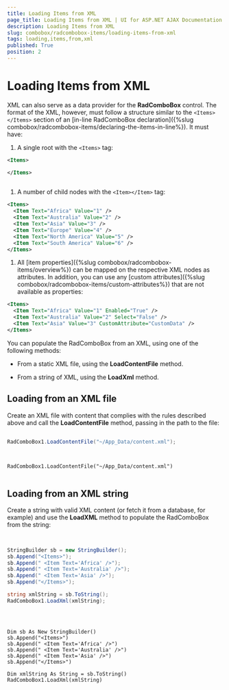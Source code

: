 ```yaml
---
title: Loading Items from XML
page_title: Loading Items from XML | UI for ASP.NET AJAX Documentation
description: Loading Items from XML
slug: combobox/radcombobox-items/loading-items-from-xml
tags: loading,items,from,xml
published: True
position: 2
---
```


# Loading Items from XML



XML can also serve as a data provider for the **RadComboBox** control. The format of the XML, however, must follow a structure similar to the `<Items></Items>` section of an [in-line RadComboBox declaration]({%slug combobox/radcombobox-items/declaring-the-items-in-line%}). It must have:

1. A single root with the `<Items>` tag:

````XML
<Items>

</Items>
	
````



1. A number of child nodes with the `<Item></Item>` tag:

````XML
<Items>
  <Item Text="Africa" Value="1" />
  <Item Text="Australia" Value="2" />
  <Item Text="Asia" Value="3" />
  <Item Text="Europe" Value="4" />
  <Item Text="North America" Value="5" />
  <Item Text="South America" Value="6" />
</Items>
````



1. All [item properties]({%slug combobox/radcombobox-items/overview%}) can be mapped on the respective XML nodes as attributes. In addition, you can use any [custom attributes]({%slug combobox/radcombobox-items/custom-attributes%}) that are not available as properties:

````XML
<Items>
  <Item Text="Africa" Value="1" Enabled="True" />
  <Item Text="Australia" Value="2" Select="False" />
  <Item Text="Asia" Value="3" CustomAttribute="CustomData" />
</Items>
````



You can populate the RadComboBox from an XML, using one of the following methods:

* From a static XML file, using the **LoadContentFile** method.

* From a string of XML, using the **LoadXml** method.

## Loading from an XML file

Create an XML file with content that complies with the rules described above and call the **LoadContentFile** method, passing in the path to the file:



````C#
	     
RadComboBox1.LoadContentFile("~/App_Data/content.xml");
				
````
````VB.NET
	
RadComboBox1.LoadContentFile("~/App_Data/content.xml")
	
````


## Loading from an XML string

Create a string with valid XML content (or fetch it from a database, for example) and use the **LoadXML** method to populate the RadComboBox from the string:



````C#
	     
	
StringBuilder sb = new StringBuilder();
sb.Append("<Items>");
sb.Append(" <Item Text='Africa' />");
sb.Append(" <Item Text='Australia' />");
sb.Append(" <Item Text='Asia' />");
sb.Append("</Items>");

string xmlString = sb.ToString();
RadComboBox1.LoadXml(xmlString);
				
````
````VB.NET
	
	
Dim sb As New StringBuilder()
sb.Append("<Items>")
sb.Append(" <Item Text='Africa' />")
sb.Append(" <Item Text='Australia' />")
sb.Append(" <Item Text='Asia' />")
sb.Append("</Items>")

Dim xmlString As String = sb.ToString()
RadComboBox1.LoadXml(xmlString)
	
````

